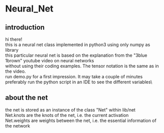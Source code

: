 # Neural_Net
## introduction
hi there!\
this is a neural net class implemented in python3 using only numpy as library \
this particular neural net is based on the explanation from the "3blue 1brown" youtube video on neural networks\
without using their coding examples. The tensor notation is the same as in the video.\
run demo.py for a first impression. It may take a couple of minutes\
preferably run the python script in an IDE to see the different variables\
## about the net
the net is stored as an instance of the class "Net" within lib/net \
Net.knots are the knots of the net, i.e. the current activation\
Net.weights are weights between the net, i.e. the essential information of the network
